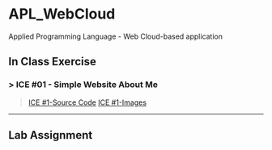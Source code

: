 # APL_WebCloud
Applied Programming Language - Web Cloud-based application 

## In Class Exercise
### > ICE #01 - Simple Website About Me
> <a href="https://github.com/datarocksAmy/APL_WebCloud/blob/master/ICE/ICE01/ICE2_Intro.html">ICE #1-Source Code</a>
> <a href="https://github.com/datarocksAmy/APL_WebCloud/tree/master/ICE/ICE01/images">ICE #1-Images</a>


<hr>

## Lab Assignment
